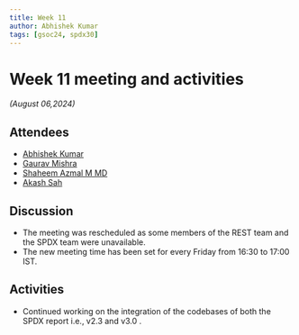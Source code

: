 ```yaml
---
title: Week 11
author: Abhishek Kumar
tags: [gsoc24, spdx30]
---
```

<!--
SPDX-License-Identifier: CC-BY-SA-4.0
SPDX-FileCopyrightText: 2024 Abhishek Kumar <akumar17871@gmail.com>
-->

# Week 11 meeting and activities

_(August 06,2024)_

## Attendees

* [Abhishek Kumar](https://github.com/abhi-kumar17871)
* [Gaurav Mishra](https://github.com/GMishx)
* [Shaheem Azmal M MD](https://github.com/shaheemazmalmmd)
* [Akash Sah](https://github.com/Akashsah2003)

## Discussion

* The meeting was rescheduled as some members of the REST team and the SPDX team were unavailable.
* The new meeting time has been set for every Friday from 16:30 to 17:00 IST.

## Activities

* Continued working on the integration of the codebases of both the SPDX report i.e., v2.3 and v3.0 .

